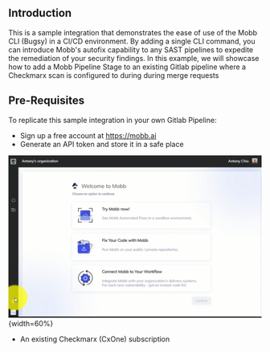 ## Introduction

This is a sample integration that demonstrates the ease of use of the Mobb CLI (Bugsy) in a CI/CD environment. By adding a single CLI command, you can introduce Mobb's autofix capability to any SAST pipelines to expedite the remediation of your security findings. In this  example, we will showcase how to add a Mobb Pipeline Stage to an existing Gitlab pipeline where a Checkmarx scan is configured to during during merge requests

## Pre-Requisites

To replicate this sample integration in your own Gitlab Pipeline:
- Sign up a free account at https://mobb.ai
- Generate an API token and store it in a safe place

![image](/source/images/MobbGenerateAPI.gif "Generate Mobb API Key"){width=60%}

- An existing Checkmarx (CxOne) subscription


